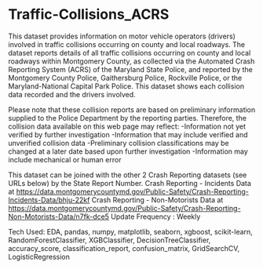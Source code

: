 # Traffic-Collisions_ACRS

This dataset provides information on motor vehicle operators (drivers) involved in traffic collisions occurring on county and local roadways. The dataset reports details of all traffic collisions occurring on county and local roadways within Montgomery County, as collected via the Automated Crash Reporting System (ACRS) of the Maryland State Police, and reported by the Montgomery County Police, Gaithersburg Police, Rockville Police, or the Maryland-National Capital Park Police. This dataset shows each collision data recorded and the drivers involved.

Please note that these collision reports are based on preliminary information supplied to the Police Department by the reporting parties. Therefore, the collision data available on this web page may reflect:
-Information not yet verified by further investigation
-Information that may include verified and unverified collision data -Preliminary collision classifications may be changed at a later date based upon further investigation
-Information may include mechanical or human error

This dataset can be joined with the other 2 Crash Reporting datasets (see URLs below) by the State Report Number.
Crash Reporting - Incidents Data at https://data.montgomerycountymd.gov/Public-Safety/Crash-Reporting-Incidents-Data/bhju-22kf
Crash Reporting - Non-Motorists Data at https://data.montgomerycountymd.gov/Public-Safety/Crash-Reporting-Non-Motorists-Data/n7fk-dce5
Update Frequency : Weekly

Tech Used: EDA, pandas, numpy, matplotlib, seaborn, xgboost, scikit-learn, RandomForestClassifier, XGBClassifier, DecisionTreeClassifier, accuracy_score, classification_report, confusion_matrix, GridSearchCV, LogisticRegression

